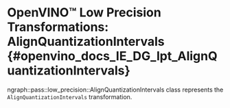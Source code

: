 # OpenVINO™ Low Precision Transformations: AlignQuantizationIntervals {#openvino_docs_IE_DG_lpt_AlignQuantizationIntervals}

ngraph::pass::low_precision::AlignQuantizationIntervals class represents the `AlignQuantizationIntervals` transformation.
